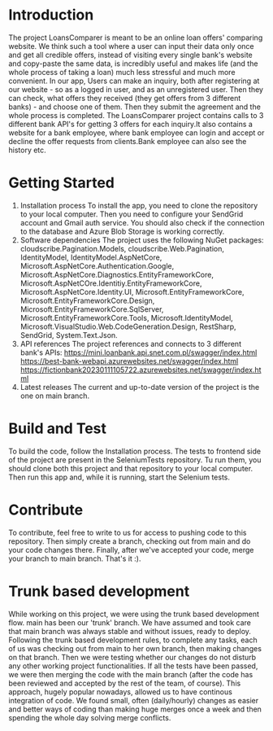 # Introduction 
The project LoansComparer is meant to be an online loan offers' comparing website. We think such a tool where a user can input their data only once and get all credible offers, instead of visiting
every single bank's website and copy-paste the same data, is incredibly useful and makes life (and the whole process of taking a loan) much less stressful and much more convenient.
In our app, Users can make an inquiry, both after registering at our website - so as a logged in user, and as an unregistered user. Then they can check, what offers they received (they get offers from
3 different banks) - and choose one of them. Then they submit the agreement and the whole process is completed. The LoansComparer project contains calls to 3 different bank API's for getting 3 offers 
for each inquiry.It also contains a website for a bank employee, where bank employee can login and accept or decline the offer requests from clients.Bank employee can also see the history etc.

# Getting Started
1.	Installation process
    To install the app, you need to clone the repository to your local computer. Then you need to configure your SendGrid account and Gmail auth service. You should also check if the connection to the
    database and Azure Blob Storage is working correctly.
2.	Software dependencies
    The project uses the following NuGet packages: cloudscribe.Pagination.Models, cloudscribe.Web.Pagination, IdentityModel, IdentityModel.AspNetCore, Microsoft.AspNetCore.Authentication.Google, 
    Microsoft.AspNetCore.Diagnostics.EntityFrameworkCore, Microsoft.AspNetCOre.Identitiy.EntityFrameworkCore, Microsoft.AspNetCore.Identity.UI, Microsoft.EntityFrameworkCore, Microsoft.EntityFrameworkCore.Design,
    Microsoft.EntityFrameworkCore.SqlServer, Microsoft.EntityFrameworkCore.Tools, Microsoft.IdentityModel, Microsoft.VisualStudio.Web.CodeGeneration.Design, RestSharp, SendGrid, System.Text.Json. 
3.	API references
    The project references and connects to 3 different bank's APIs:
    https://mini.loanbank.api.snet.com.pl/swagger/index.html
    https://best-bank-webapi.azurewebsites.net/swagger/index.html
    https://fictionbank20230111105722.azurewebsites.net/swagger/index.html
4. Latest releases
    The current and up-to-date version of the project is the one on main branch.

# Build and Test
To build the code, follow the Installation process. The tests to frontend side of the project are present in the SeleniumTests repository. Tu run them, you should clone both this project and that repository
to your local computer. Then run this app and, while it is running, start the Selenium tests.

# Contribute
To contribute, feel free to write to us for access to pushing code to this repository. Then simply create a branch, checking out from main and do your code changes there. Finally, after we've accepted your code,
merge your branch to main branch. That's it :).

# Trunk based development
While working on this project, we were using the trunk based development flow. main has been our 'trunk' branch. We have assumed and took care that main branch was always stable and without issues, ready to deploy.
Following the trunk based development rules, to complete any tasks, each of us was checking out from main to her own branch, then making changes on that branch. Then we were testing whether our changes do not disturb
any other working project functionalities. If all the tests have been passed, we were then merging the code with the main branch (after the code has been reviewed and accepted by the rest of the team, of course). 
This approach, hugely popular nowadays, allowed us to have continous integration of code. We found small, often (daily/hourly) changes as easier and better ways of coding than making huge merges once a week and then 
spending the whole day solving merge conflicts.